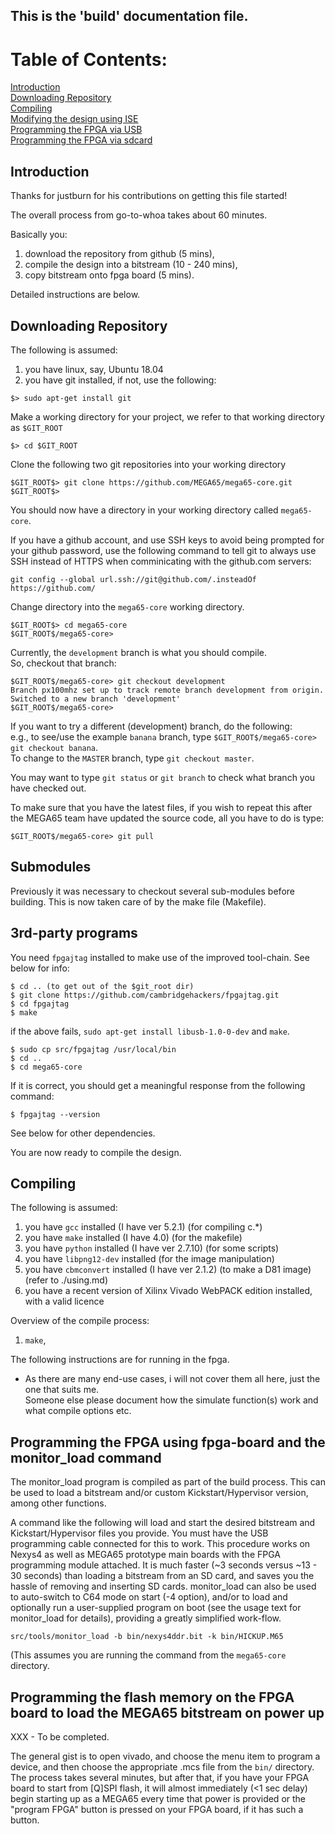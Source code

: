 ## This is the 'build' documentation file.

# Table of Contents:

[Introduction](#introduction)  
[Downloading Repository](#downloading-repository)  
[Compiling](#compiling)  
[Modifying the design using ISE](#modifying-the-design-using-ise)  
[Programming the FPGA via USB](#programming-the-fpga-via-usb)  
[Programming the FPGA via sdcard](#programming-the-fpga-via-sdcard)

## Introduction

Thanks for justburn for his contributions on getting this file started!

The overall process from go-to-whoa takes about 60 minutes.

Basically you:

1. download the repository from github (5 mins),
1. compile the design into a bitstream (10 - 240 mins),
1. copy bitstream onto fpga board (5 mins).

Detailed instructions are below.

## Downloading Repository

The following is assumed:

1. you have linux, say, Ubuntu 18.04
1. you have git installed, if not, use the following:
```
$> sudo apt-get install git
```

Make a working directory for your project, we refer to that working directory as ```$GIT_ROOT```
```
$> cd $GIT_ROOT
```
Clone the following two git repositories into your working directory
```
$GIT_ROOT$> git clone https://github.com/MEGA65/mega65-core.git
$GIT_ROOT$> 
```
You should now have a directory in your working directory called ```mega65-core```.

If you have a github account, and use SSH keys to avoid being prompted for your github password,
use the following command to tell git to always use SSH instead of HTTPS when comminicating with
the github.com servers:

```
git config --global url.ssh://git@github.com/.insteadOf https://github.com/
```

Change directory into the ```mega65-core``` working directory.
```
$GIT_ROOT$> cd mega65-core
$GIT_ROOT$/mega65-core>
```

Currently, the ```development``` branch is what you should compile.  
So, checkout that branch:  
```
$GIT_ROOT$/mega65-core> git checkout development
Branch px100mhz set up to track remote branch development from origin.
Switched to a new branch 'development'
$GIT_ROOT$/mega65-core>
```

If you want to try a different (development) branch, do the following:  
e.g., to see/use the example ```banana``` branch, type ```$GIT_ROOT$/mega65-core> git checkout banana```.  
To change to the ```MASTER``` branch, type ```git checkout master```.

You may want to type ```git status``` or ```git branch``` to check what branch you have checked out.  

To make sure that you have the latest files, if you wish to repeat this after the MEGA65 team have updated the source code, all you have to do is type:
``` 
$GIT_ROOT$/mega65-core> git pull
```

## Submodules

Previously it was necessary to checkout several sub-modules before building. This is now taken care of by the make file (Makefile).

## 3rd-party programs

You need ```fpgajtag``` installed to make use of the improved tool-chain.
See below for info:  
```
$ cd .. (to get out of the $git_root dir)
$ git clone https://github.com/cambridgehackers/fpgajtag.git
$ cd fpgajtag
$ make
```
if the above fails, ```sudo apt-get install libusb-1.0-0-dev``` and ```make```.
```
$ sudo cp src/fpgajtag /usr/local/bin
$ cd ..
$ cd mega65-core
```

If it is correct, you should get a meaningful response from the following command:

```
$ fpgajtag --version
```

See below for other dependencies.  

You are now ready to compile the design.  

## Compiling

The following is assumed:

1. you have ```gcc``` installed (I have ver 5.2.1) (for compiling c.*)
1. you have ```make``` installed (I have 4.0) (for the makefile)
1. you have ```python``` installed (I have ver 2.7.10) (for some scripts)
1. you have ```libpng12-dev``` installed (for the image manipulation)
1. you have ```cbmconvert``` installed (I have ver 2.1.2) (to make a D81 image) (refer to ./using.md)
1. you have a recent version of Xilinx Vivado WebPACK edition installed, with a valid licence

Overview of the compile process:  

1. ```make```,

The following instructions are for running in the fpga.  

* As there are many end-use cases, i will not cover them all here, just the one that suits me.  
Someone else please document how the simulate function(s) work and what compile options etc.  

## Programming the FPGA using fpga-board and the monitor_load command

The monitor_load program is compiled as part of the build process. This can be used to
load a bitstream and/or custom Kickstart/Hypervisor version, among other functions.

A command like the following will load and start the desired bitstream and Kickstart/Hypervisor
files you provide. You must have the USB programming cable connected for this to work. This
procedure works on Nexys4 as well as MEGA65 prototype main boards with the FPGA programming
module attached.  It is much faster (~3 seconds versus ~13 - 30 seconds) than loading a bitstream
from an SD card, and saves you the hassle of removing and inserting SD cards. monitor_load can
also be used to auto-switch to C64 mode on start (-4 option), and/or to load and optionally run
a user-supplied program on boot (see the usage text for monitor_load for details), providing a
greatly simplified work-flow.

```src/tools/monitor_load -b bin/nexys4ddr.bit -k bin/HICKUP.M65```

(This assumes you are running the command from the ```mega65-core``` directory.

## Programming the flash memory on the FPGA board to load the MEGA65 bitstream on power up

XXX - To be completed.

The general gist is to open vivado, and choose the menu item to program a device, and then
choose the appropriate .mcs file from the ```bin/``` directory.  The process takes several
minutes, but after that, if you have your FPGA board to start from [Q]SPI flash, it will
almost immediately (<1 sec delay) begin starting up as a MEGA65 every time that power is
provided or the "program FPGA" button is pressed on your FPGA board, if it has such a button.
